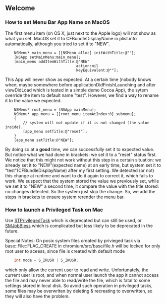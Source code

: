 ## Welcome

### How to set Menu Bar App Name on MacOS

The first menu item (on OS X, just next to the Apple logo) will not show as what you set. MacOS set it to CFBundleDisplayName in plist.info automatically, although you tried to set it to "NEW".

```obj-c
    NSMenu* main_menu = [[NSMenu alloc] initWithTitle:@""];
    [NSApp setMainMenu:main_menu];
    [main_menu addItemWithTitle:@"NEW"
                                action:nil
                                keyEquivalent:@""];
```

This App will never show as expected. At a certain time (nobody knows when, maybe somewhere before applicationDidFinishLaunching and after viewDidLoad which is tested in a simple demo Cocoa App), the sytem override the item to default name "test". However, we find a way to rename it to the value we expected.

```obj-c
    NSMenu* root_menu = [NSApp mainMenu];
    NSMenu* app_menu = [[root_menu itemAtIndex:0] submenu];
    {
        // system will not update if it is not changed (the value inside).
        [app_menu setTitle:@"reset"];
    }
    [app_menu setTitle:@"NEW"];
```

By doing so at a **good** time, we can successfully set it to expected value. But notice what we had done in brackets: we set it to a "reset" status first. We notice that this might not work without this step in a certain situation: we already set it to "NEW"(expected name) at an early time, but system set it to "test"(CFBundleDisplayName) after my first setting. We detected (or not) this change at runtime and want to do it again to correct it, which fails to work. 
We suspect that the system stored the value we previously set, while we set it to "NEW" a second time, it compare the value with the title stored: no changes detected. So the system just skip the change. So, we add the steps in brackets to ensure system rerender the menu bar.

### How to launch a Privileged Task on Mac

Use [STPrivilegedTask](https://github.com/sveinbjornt/STPrivilegedTask) which is deprecated but can still be used, or [SMJobBless](https://developer.apple.com/library/archive/samplecode/EvenBetterAuthorizationSample/Introduction/Intro.html) which is complicated but less likely to be deprecated in the future.

Special Notes:
On posix system files created by privieged task via base::File::FLAG_CREATE in chromium/src/base/file.h will be locked for only root user to aceess, since file is created with default mode
```c
    int mode = S_IRUSR | S_IWUSR;
```
which only allow the current user to read and write. Unfortunately, the current user is root, and when normal user launch the app it cannot access the file and may never able to read/write the file, which is fatal to some settings stored in local disk.
So avoid such operation in privileged tasks, some files may be overwriten by deleting & recreating to overwritten, so they will also have the problem.

